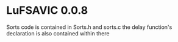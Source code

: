 # LuFSAVIC 0.0.8
 
Sorts code is contained in Sorts.h and sorts.c the delay function's declaration is also contained within there
